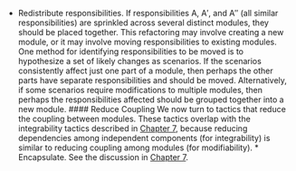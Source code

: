 *  Redistribute responsibilities. If responsibilities A, A′, and A″ (all similar responsibilities) are sprinkled across several distinct modules, they should be placed together. This refactoring may involve creating a new module, or it may involve moving responsibilities to existing modules. One method for identifying responsibilities to be moved is to hypothesize a set of likely changes as scenarios. If the scenarios consistently affect just one part of a module, then perhaps the other parts have separate responsibilities and should be moved. Alternatively, if some scenarios require modifications to multiple modules, then perhaps the responsibilities affected should be grouped together into a new module. #### Reduce Coupling We now turn to tactics that reduce the coupling between modules. These tactics overlap with the integrability tactics described in [Chapter 7](ch07.xhtml#ch07), because reducing dependencies among independent components (for integrability) is similar to reducing coupling among modules (for modifiability). *  Encapsulate. See the discussion in [Chapter 7](ch07.xhtml#ch07).